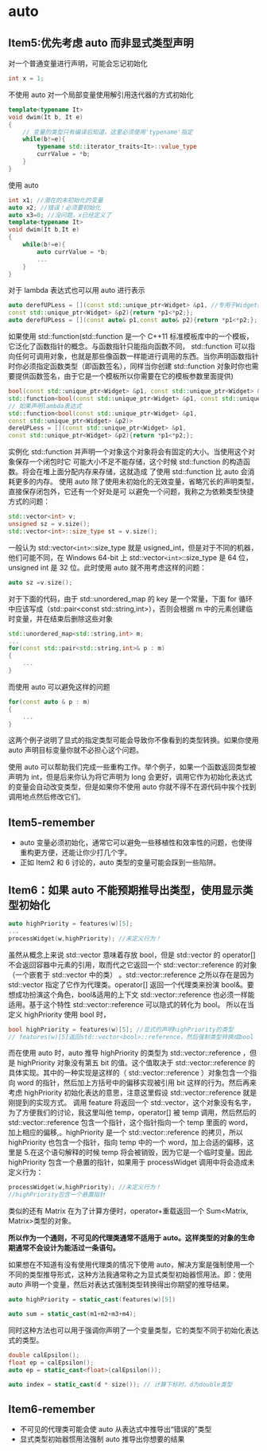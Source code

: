 # auto

## Item5:优先考虑 auto 而⾮显式类型声明

对一个普通变量进行声明，可能会忘记初始化

```cpp
int x = 1;
```

不使用 auto 对⼀个局部变量使⽤解引⽤迭代器的⽅式初始化

```cpp
template<typename It>
void dwim(It b, It e)
{
    // 变量的类型只有编译后知道，这⾥必须使⽤'typename'指定
    while(b!=e){
        typename std::iterator_traits<It>::value_type
        currValue = *b;
    }
}
```

使用 auto

```cpp
int x1; //潜在的未初始化的变量
auto x2; //错误！必须要初始化
auto x3=0; //没问题，x已经定义了
template<typename It>
void dwim(It b,It e)
{
    while(b!=e){
        auto currValue = *b;
        ...
    }
}
```

对于 lambda 表达式也可以用 auto 进行表示

```cpp
auto derefUPLess = [](const std::unique_ptr<Widget> &p1, //专⽤于Widget类型的⽐较函数
const std::unique_ptr<Widget> &p2){return *p1<*p2;};
auto derefUPLess = [](const auto& p1,const auto& p2){return *p1<*p2;}; // c++14 对形参使用auto
```

如果使用 std::function(std::function 是⼀个 C++11 标准模板库中的⼀个模板，它泛化了函数指针的概念。与函数指针只能指向函数不同， std::function 可以指向任何可调⽤对象，也就是那些像函数⼀样能进⾏调⽤的东西。当你声明函数指针时你必须指定函数类型（即函数签名），同样当你创建 std::function 对象时你也需要提供函数签名，由于它是⼀个模板所以你需要在它的模板参数⾥⾯提供)

```cpp
bool(const std::unique_ptr<Widget> &p1, const std::unique_ptr<Widget> &p2);
std::function<bool(const std::unique_ptr<Widget> &p1, const std::unique_ptr<Widget> &p2)> func;
// 如果声明lambda表达式
std::function<bool(const std::unique_ptr<Widget> &p1,
const std::unique_ptr<Widget> &p2)>
dereUPLess = [](const std::unique_ptr<Widget> &p1,
const std::unique_ptr<Widget> &p2){return *p1<*p2;};
```

实例化 std::function 并声明⼀个对象这个对象将会有固定的⼤小。当使⽤这个对象保存⼀个闭包时它
可能⼤小不⾜不能存储，这个时候 std::function 的构造函数。将会在堆上⾯分配内存来存储，这就造成
了使⽤ std::function ⽐ auto 会消耗更多的内存。
使⽤ auto 除了使⽤未初始化的⽆效变量，省略冗⻓的声明类型，直接保存闭包外，它还有⼀个好处是可
以避免⼀个问题，我称之为依赖类型快捷⽅式的问题：

```cpp
std::vector<int> v;
unsigned sz = v.size();
std::vector<int>::size_type st = v.size();
```

一般认为 std::vector`<int>`::size_type 就是 usigned_int，但是对于不同的机器，他们可能不同，在 Windows 64-bit 上 std::vector`<int>`::size_type 是 64 位， unsigned int 是 32 位。此时使用 auto 就不用考虑这样的问题：

```cpp
auto sz =v.size();
```

对于下面的代码，由于 std::unordered_map 的 key 是一个常量，下面 for 循环中应该写成（std::pair<const std::string,int>），否则会根据 m 中的元素创建临时变量，并在结束后删除这些对象

```cpp
std::unordered_map<std::string,int> m;
...
for(const std::pair<std::string,int>& p : m)
{
    ...
}
```

而使用 auto 可以避免这样的问题

```cpp
for(const auto & p : m)
{
    ...
}
```

这两个例⼦说明了显式的指定类型可能会导致你不像看到的类型转换。如果你使⽤ auto 声明⽬标变量你就不必担⼼这个问题。

使⽤ auto 可以帮助我们完成⼀些重构⼯作。举个例⼦，如果⼀个函数返回类型被声明为 int，但是后来你认为将它声明为 long 会更好，调⽤它作为初始化表达式的变量会⾃动改变类型，但是如果你不使⽤ auto 你就不得不在源代码中挨个找到调⽤地点然后修改它们。

## Item5-remember

- auto 变量必须初始化，通常它可以避免⼀些移植性和效率性的问题，也使得重构更⽅便，还能让你少打⼏个字。
- 正如 Item2 和 6 讨论的，auto 类型的变量可能会踩到⼀些陷阱。

## Item6：如果 auto 不能预期推导出类型，使用显示类型初始化

```cpp
auto highPriority = features(w)[5];
...
processWidget(w,highPriority); //未定义行为！
```

虽然从概念上来说 std::vector 意味着存放 bool，但是 std::vector 的 operator[] 不会返回容器中元素的引用，取而代之它返回⼀个 std::vector::reference 的对象（⼀个嵌套于 std::vector 中的类） 。std::vector::reference 之所以存在是因为 std::vector 指定了它作为代理类。operator[] 返回⼀个代理类来扮演 bool&。要想成功扮演这个角色，bool&适用的上下文 std::vector::reference 也必须⼀样能适用。基于这个特性 std::vector::reference 可以隐式的转化为 bool。
所以在当定义 highPriority 使用 bool 时，

```cpp
bool highPriority = features(w)[5]; //显式的声明highPriority的类型
// features(w)[5]返回std::vector<bool>::reference，然后强制类型转换成bool
```

而在使用 auto 时，auto 推导 highPriority 的类型为 std::vector::reference ，但是 highPriority 对象没有第五 bit 的值。这个值取决于 std::vector::reference 的具体实现。其中的⼀种实现是这样的（ std::vector::reference ）对象包含⼀个指向 word 的指针，然后加上方括号中的偏移实现被引用 bit 这样的行为。然后再来考虑 highPriority 初始化表达的意思，注意这里假设 std::vector::reference 就是刚提到的实现方式。
调用 feature 将返回⼀个 std::vector，这个对象没有名字，为了方便我们的讨论，我这里叫他 temp，operator[] 被 temp 调用，然后然后的 std::vector::reference 包含⼀个指针，这个指针指向⼀个 temp 里面的 word，加上相应的偏移,。highPriority 是⼀个 std::vector::reference 的拷贝，所以 highPriority 也包含⼀个指针，指向 temp 中的⼀个 word，加上合适的偏移，这里是 5.在这个语句解释的时候 temp 将会被销毁，因为它是⼀个临时变量。因此 highPriority 包含一个悬置的指针，如果用于 processWidget 调用中将会造成未定义行为：

```cpp
processWidget(w,highPriority); //未定义行为！
//highPriority包含⼀个悬置指针
```

类似的还有 Matrix 在为了计算方便时，operator+重载返回一个 Sum<Matrix, Matrix>类型的对象。

**所以作为一个通则，不可见的代理类通常不适用于 auto。这样类型的对象的生命期通常不会设计为能活过一条语句。**

如果想在不知道有没有使用代理类的情况下使用 auto，解决方案是强制使用⼀个不同的类型推导形式，这种方法我通常称之为显式类型初始器惯用法。即：使用 auto 声明一个变量，然后对表达式强制类型转换得出你期望的推导结果。

```cpp
auto highPriority = static_cast(features(w)[5])

auto sum = static_cast(m1+m2+m3+m4);
```

同时这种方法也可以用于强调你声明了一个变量类型，它的类型不同于初始化表达式的类型。

```cpp
double calEpsilon();
float ep = calEpsilon();
auto ep = static_cast<float>(calEpsilon());

auto index = static_cast(d * size()); // 计算下标时，d为double类型
```

## Item6-remember

- 不可见的代理类可能会使 auto 从表达式中推导出“错误的”类型
- 显式类型初始器惯用法强制 auto 推导出你想要的结果
